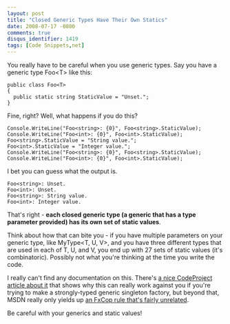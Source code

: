 ```yaml
---
layout: post
title: "Closed Generic Types Have Their Own Statics"
date: 2008-07-17 -0800
comments: true
disqus_identifier: 1419
tags: [Code Snippets,net]
---
```

You really have to be careful when you use generic types. Say you have a
generic type Foo\<T\> like this:

    public class Foo<T>
    {
      public static string StaticValue = "Unset.";
    }

Fine, right? Well, what happens if you do this?

    Console.WriteLine("Foo<string>: {0}", Foo<string>.StaticValue);
    Console.WriteLine("Foo<int>: {0}", Foo<int>.StaticValue);
    Foo<string>.StaticValue = "String value.";
    Foo<int>.StaticValue = "Integer value.";
    Console.WriteLine("Foo<string>: {0}", Foo<string>.StaticValue);
    Console.WriteLine("Foo<int>: {0}", Foo<int>.StaticValue);

I bet you can guess what the output is.

    Foo<string>: Unset.
    Foo<int>: Unset.
    Foo<string>: String value.
    Foo<int>: Integer value.

That's right - **each closed generic type (a generic that has a type
parameter provided) has its own set of static values**.

Think about how that can bite you - if you have multiple parameters on
your generic type, like MyType\<T, U, V\>, and you have three different
types that are used in each of T, U, and V, you end up with 27 sets of
static values (it's combinatoric). Possibly not what you're thinking at
the time you write the code.

I really can't find any documentation on this. There's [a nice
CodeProject article about
it](http://www.codeproject.com/KB/cs/GenericStatic.aspx) that shows why
this can really work against you if you're trying to make a
strongly-typed generic singleton factory, but beyond that, MSDN really
only yields up [an FxCop rule that's fairly
unrelated](http://msdn.microsoft.com/en-us/library/ms182139.aspx).

Be careful with your generics and static values!

